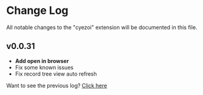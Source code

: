 # Change Log

All notable changes to the "cyezoi" extension will be documented in this file.

## v0.0.31

- **Add open in browser**
- Fix some known issues
- Fix record tree view auto refresh

Want to see the previous log? [Click here](https://github.com/CYEZOI/cyezoi-helper/commits/main/CHANGELOG.md)
